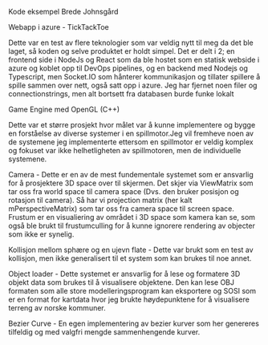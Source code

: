 Kode eksempel
Brede Johnsgård

Webapp i azure - TickTackToe

Dette var en test av flere teknologier som var veldig nytt til meg da det ble laget, så koden og selve produktet er holdt simpel. Det er delt i 2; en frontend side i NodeJs og React som da ble hostet som en statisk webside i azure og koblet opp til DevOps pipelines, og en backend med Nodejs og Typescript, men Socket.IO som hånterer kommunikasjon og tillater spillere å spille sammen over nett, også satt opp i azure. Jeg har fjernet noen filer og connectionstrings, men alt bortsett fra databasen burde funke lokalt

Game Engine med OpenGL (C++)

Dette var et større prosjekt hvor målet var å kunne implementere og bygge en forståelse av diverse systemer i en spillmotor.Jeg vil fremheve noen av de systemene jeg implementerte ettersom en spillmotor er veldig komplex og fokuset var ikke helhetligheten av spillmotoren, men de individuelle systemene.

Camera - Dette er en av de mest fundementale systemet som er ansvarlig for å prosjektere 3D space over til skjermen. Det skjer via ViewMatrix som tar oss fra world space til camera space (Dvs. den bruker posisjon og rotasjon til camera). Så har vi projection matrix (her kalt mPerspectiveMatrix) som tar oss fra camera space til screen space. Frustum er en visualiering av området i 3D space som kamera kan se, som også ble brukt til frustumculling for å kunne ignorere rendering av objecter som ikke er synelig.

Kollisjon mellom sphære og en ujevn flate - Dette var brukt som en test av kollisjon, men ikke generalisert til et system som kan brukes til noe annet.

Object loader - Dette systemet er ansvarlig for å lese og formatere 3D objekt data som brukes til å visualisere objektene. Den kan lese OBJ formaten som alle store modelleringsprogram kan eksportere og SOSI som er en format for kartdata hvor jeg brukte høydepunktene for å visualisere terreng av norske kommuner.

Bezier Curve - En egen implementering av bezier kurver som her genereres tilfeldig og med valgfri mengde sammenhengende kurver.
